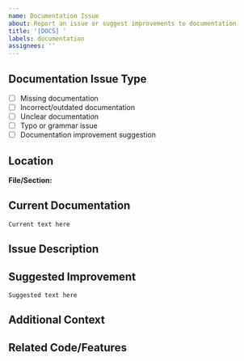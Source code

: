 ```yaml
---
name: Documentation Issue
about: Report an issue or suggest improvements to documentation
title: '[DOCS] '
labels: documentation
assignees: ''
---
```


## Documentation Issue Type
<!-- Mark the relevant option with an "x" -->

- [ ] Missing documentation
- [ ] Incorrect/outdated documentation
- [ ] Unclear documentation
- [ ] Typo or grammar issue
- [ ] Documentation improvement suggestion

## Location
<!-- Where is the documentation issue? -->
<!-- e.g., README.md, /docs/BLOCK_CONVERTERS.md, inline code comments, etc. -->

**File/Section:** 

## Current Documentation
<!-- If applicable, paste the current documentation text -->

```
Current text here
```

## Issue Description
<!-- Describe what's wrong or missing -->

## Suggested Improvement
<!-- What should the documentation say instead? -->

```
Suggested text here
```

## Additional Context
<!-- Add any other context or screenshots about the documentation issue here -->

## Related Code/Features
<!-- If this relates to specific code or features, link them here -->
